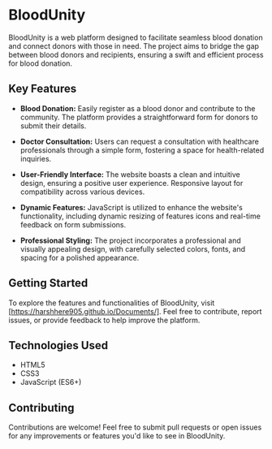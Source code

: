 # BloodUnity

BloodUnity is a web platform designed to facilitate seamless blood donation and connect donors with those in need. The project aims to bridge the gap between blood donors and recipients, ensuring a swift and efficient process for blood donation.

## Key Features

- **Blood Donation:** Easily register as a blood donor and contribute to the community. The platform provides a straightforward form for donors to submit their details.

- **Doctor Consultation:** Users can request a consultation with healthcare professionals through a simple form, fostering a space for health-related inquiries.

- **User-Friendly Interface:** The website boasts a clean and intuitive design, ensuring a positive user experience. Responsive layout for compatibility across various devices.

- **Dynamic Features:** JavaScript is utilized to enhance the website's functionality, including dynamic resizing of features icons and real-time feedback on form submissions.

- **Professional Styling:** The project incorporates a professional and visually appealing design, with carefully selected colors, fonts, and spacing for a polished appearance.

## Getting Started

To explore the features and functionalities of BloodUnity, visit [https://harshhere905.github.io/Documents/]. Feel free to contribute, report issues, or provide feedback to help improve the platform.

## Technologies Used

- HTML5
- CSS3
- JavaScript (ES6+)


## Contributing

Contributions are welcome! Feel free to submit pull requests or open issues for any improvements or features you'd like to see in BloodUnity.

